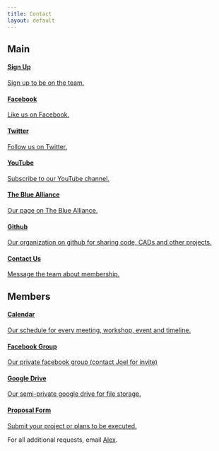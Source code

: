```yaml
---
title: Contact
layout: default
---
```


## Main

<div class="list-group">
    <a class="list-group-item" href="/signup">
        <h4 class="media-heading">Sign Up</h4>
        Sign up to be on the team.
    </a>
    <a class="list-group-item" href="https://www.facebook.com/Team4334">
        <h4 class="media-heading">Facebook</h4>
        Like us on Facebook.
    </a>
    <a class="list-group-item" href="https://twitter.com/Team4334">
        <h4 class="media-heading">Twitter</h4>
        Follow us on Twitter.
    </a>
    <a class="list-group-item" href="https://www.youtube.com/user/Team4334ATA">
        <h4 class="media-heading">YouTube</h4>
        Subscribe to our YouTube channel.
    </a>
    <a class="list-group-item" href="http://www.thebluealliance.com/team/4334">
        <h4 class="media-heading">The Blue Alliance</h4>
        Our page on The Blue Alliance.
    </a>
    <a class="list-group-item" href="https://github.com/Team4334">
        <h4 class="media-heading">Github</h4>
        Our organization on github for sharing code, CADs and other projects.
    </a>
    <a class="list-group-item" href="/contact">
        <h4 class="media-heading">Contact Us</h4>
        Message the team about membership.
    </a>
</div>

## Members

<div class="list-group">
    <a class="list-group-item" href="/calendar">
        <h4 class="media-heading">Calendar</h4>
        Our schedule for every meeting, workshop, event and timeline.
    </a>
    <a class="list-group-item" href="https://www.facebook.com/groups/162919983808277/">
        <h4 class="media-heading">Facebook Group</h4>
        Our private facebook group (contact Joel for invite)
    </a>
    <a class="list-group-item" href="https://drive.google.com/folderview?id=0B8oF1GHzyAwHNUNKckRWRFhxcnc&usp=sharing">
        <h4 class="media-heading">Google Drive</h4>
        Our semi-private google drive for file storage.
    </a>
    <a class="list-group-item" href="/proposal">
        <h4 class="media-heading">Proposal Form</h4>
        Submit your project or plans to be executed.
    </a>
</div>

For all additional requests, email [Alex](mailto:alex@4334.ca).
